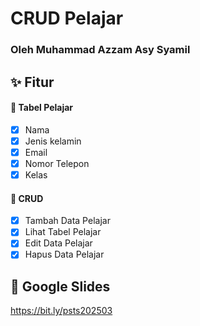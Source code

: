 # CRUD Pelajar

### Oleh Muhammad Azzam Asy Syamil

## ✨ Fitur
#### 👤 Tabel Pelajar
- [x] Nama
- [x] Jenis kelamin
- [x] Email
- [x] Nomor Telepon
- [x] Kelas

#### 📝 CRUD
- [x] Tambah Data Pelajar
- [x] Lihat Tabel Pelajar
- [x] Edit Data Pelajar
- [x] Hapus Data Pelajar

## 📐 Google Slides
https://bit.ly/psts202503
